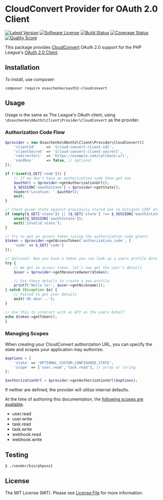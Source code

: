 # CloudConvert Provider for OAuth 2.0 Client
[![Latest Version](https://img.shields.io/github/release/osavchenko/oauth2-cloudconvert.svg?style=flat-square)](https://github.com/osavchenko/oauth2-cloudconvert/releases)
[![Software License](https://img.shields.io/badge/license-MIT-brightgreen.svg?style=flat-square)](LICENSE.md)
[![Build Status](https://img.shields.io/travis/osavchenko/oauth2-cloudconvert/master.svg?style=flat-square)](https://travis-ci.org/osavchenko/oauth2-cloudconvert)
[![Coverage Status](https://img.shields.io/scrutinizer/coverage/g/osavchenko/oauth2-cloudconvert.svg?style=flat-square)](https://scrutinizer-ci.com/g/osavchenko/oauth2-cloudconvert/code-structure)
[![Quality Score](https://img.shields.io/scrutinizer/g/osavchenko/oauth2-cloudconvert.svg?style=flat-square)](https://scrutinizer-ci.com/g/osavchenko/oauth2-cloudconvert)

This package provides [CloudConvert](https://cloudconvert.com/) OAuth 2.0 support for the PHP League's [OAuth 2.0 Client](https://github.com/thephpleague/oauth2-client).

## Installation

To install, use composer:

```
composer require osavchenko/oauth2-cloudconvert
```

## Usage

Usage is the same as The League's OAuth client, using `\Osavchenko\OAuth2\Client\Provider\CloudConvert` as the provider.

### Authorization Code Flow

```php
$provider = new Osavchenko\OAuth2\Client\Provider\CloudConvert([
    'clientId'     => '{cloud-convert-client-id}',
    'clientSecret' => '{cloud-convert-client-secret}',
    'redirectUri'  => 'https://example.com/callback-url',
    'sandbox'      => false, // optional
]);

if (!isset($_GET['code'])) {
    // If we don't have an authorization code then get one
    $authUrl = $provider->getAuthorizationUrl();
    $_SESSION['oauth2state'] = $provider->getState();
    header('Location: '.$authUrl);
    exit;
}

// Check given state against previously stored one to mitigate CSRF attack
if (empty($_GET['state']) || ($_GET['state'] !== $_SESSION['oauth2state'])) {
    unset($_SESSION['oauth2state']);
    exit('Invalid state');
}

// Try to get an access token (using the authorization code grant)
$token = $provider->getAccessToken('authorization_code', [
    'code' => $_GET['code']
]);

// Optional: Now you have a token you can look up a users profile data
try {
    // We got an access token, let's now get the user's details
    $user = $provider->getResourceOwner($token);

    // Use these details to create a new profile
    printf('Hello %s!', $user->getNickname());
} catch (Exception $e) {
    // Failed to get user details
    exit('Oh dear...');
}

// Use this to interact with an API on the users behalf
echo $token->getToken();
}
```

### Managing Scopes

When creating your CloudConvert authorization URL, you can specify the state and scopes your application may authorize.

```php
$options = [
    'state' => 'OPTIONAL_CUSTOM_CONFIGURED_STATE',
    'scope' => ['user.read','task.read'], // array or string
];

$authorizationUrl = $provider->getAuthorizationUrl($options);
```
If neither are defined, the provider will utilize internal defaults.

At the time of authoring this documentation, the [following scopes are available](https://cloudconvert.com/api/v2#authentication).

- user.read
- user.write
- task.read 
- task.write
- webhook.read
- webhook.write

## Testing

``` bash
$ ./vendor/bin/phpunit
```

## License

The MIT License (MIT). Please see [License File](https://github.com/osavchenko/oauth2-cloudconvert/blob/master/LICENSE) for more information.
